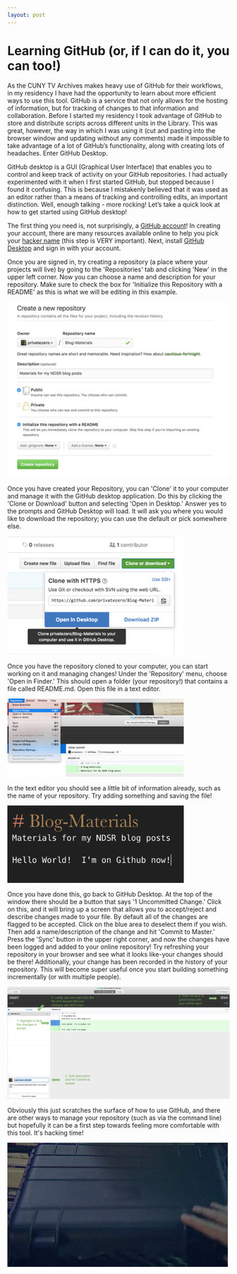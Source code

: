 ```yaml
---
layout: post
---
```


# Learning GitHub (or, if I can do it, you can too!)

As the CUNY TV Archives makes heavy use of GitHub for their workflows, in my residency I have had the opportunity to learn about more efficient ways to use this tool.  GitHub is a service that not only allows for the hosting of information, but for tracking of changes to that information and collaboration.  Before I started my residency I took advantage of GitHub to store and distribute scripts across different units in the Library.  This was great, however, the way in which I was using it (cut and pasting into the browser window and updating without any comments) made it impossible to take advantage of a lot of GitHub’s functionality, along with creating lots of headaches. Enter GitHub Desktop.

GitHub desktop is a GUI (Graphical User Interface) that enables you to control and keep track of activity on your GitHub repositories.  I had actually experimented with it when I first started GitHub, but stopped because I found it confusing.  This is because I mistakenly believed that it was used as an editor rather than a means of tracking and controlling edits, an important distinction.  Well, enough talking - more rocking!  Let’s take a quick look at how to get started using GitHub desktop!

The first thing you need is, not surprisingly, a [GitHub account](https://github.com/)!  In creating your account, there are many resources available online to help you pick your [hacker name](http://www.ghostlightning.com/hacker.html) (this step is VERY important). Next, install [GitHub Desktop](https://desktop.github.com/) and sign in with your account.

Once you are signed in, try creating a repository (a place where your projects will live) by going to the 'Repositories' tab and clicking 'New' in the upper left corner.  Now you can choose a name and description for your repository.  Make sure to check the box for 'Initialize this Repository with a README' as this is what we will be editing in this example.


<img src="https://github.com/privatezero/Blog-Materials/blob/master/Github_Blog_Pic1.png" width="600">


Once you have created your Repository, you can 'Clone' it to your computer and manage it with the GitHub desktop application. Do this by clicking the 'Clone or Download' button and selecting 'Open in Desktop.' Answer yes to the prompts and GitHub Desktop will load. It will ask you where you would like to download the repository; you can use the default or pick somewhere else.


<img src="https://github.com/privatezero/Blog-Materials/blob/master/Github_Blog_Pic2.png" width="400">

Once you have the repository cloned to your computer, you can start working on it and managing changes!  Under the 'Repository' menu, choose 'Open in Finder.'  This should open a folder (your repository!) that contains a file called README.md.  Open this file in a text editor.


<img src="https://github.com/privatezero/Blog-Materials/blob/master/Github_Blog_Pic3.png" width="400">

In the text editor you should see a little bit of information already, such as the name of your repository.  Try adding something and saving the file!


<img src="https://github.com/privatezero/Blog-Materials/blob/master/Github_Blog_Pic4.png" width="400">

Once you have done this, go back to GitHub Desktop.  At the top of the window there should be a button that says '1 Uncommitted Change.' Click on this, and it will bring up a screen that allows you to accept/reject and describe changes made to your file.  By default all of the changes are flagged to be accepted.  Click on the blue area to deselect them if you wish.  Then add a name/description of the change and hit 'Commit to Master.'  Press the 'Sync' button in the upper right corner, and now the changes have been logged and added to your online repository!  Try refreshing your repository in your browser and see what it looks like-your changes should be there!  Additionally, your change has been recorded in the history of your repository.  This will become super useful once you start building something incrementally (or with multiple people).

<img src="https://github.com/privatezero/Blog-Materials/blob/master/Github_Blog_Pic5.png">

Obviously this just scratches the surface of how to use GitHub, and there are other ways to manage your repository (such as via the command line) but hopefully it can be a first step towards feeling more comfortable with this tool.  It's hacking time!


<img src="https://github.com/privatezero/Blog-Materials/blob/master/hackerman.gif">


